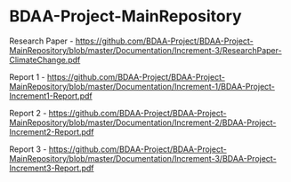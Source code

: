 # BDAA-Project-MainRepository

Research Paper - https://github.com/BDAA-Project/BDAA-Project-MainRepository/blob/master/Documentation/Increment-3/ResearchPaper-ClimateChange.pdf

Report 1 - https://github.com/BDAA-Project/BDAA-Project-MainRepository/blob/master/Documentation/Increment-1/BDAA-Project-Increment1-Report.pdf

Report 2 - https://github.com/BDAA-Project/BDAA-Project-MainRepository/blob/master/Documentation/Increment-2/BDAA-Project-Increment2-Report.pdf

Report 3 - https://github.com/BDAA-Project/BDAA-Project-MainRepository/blob/master/Documentation/Increment-3/BDAA-Project-Increment3-Report.pdf
